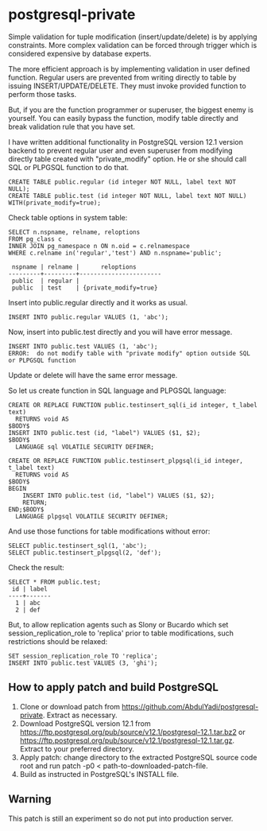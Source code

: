 # postgresql-private
Simple validation for tuple modification (insert/update/delete) is by applying constraints. More complex validation can be forced through trigger which is considered expensive by database experts.

The more efficient approach is by implementing validation in user defined function. Regular users are prevented from writing directly to table by issuing INSERT/UPDATE/DELETE. They must invoke provided function to perform those tasks.

But, if you are the function programmer or superuser, the biggest enemy is yourself. You can easily bypass the function, modify table directly and break validation rule that you have set.

I have written additional functionality in PostgreSQL version 12.1 version backend to prevent regular user and even superuser from modifying directly table created with "private_modify" option. He or she should call SQL or PLPGSQL function to do that.
~~~
CREATE TABLE public.regular (id integer NOT NULL, label text NOT NULL);
CREATE TABLE public.test (id integer NOT NULL, label text NOT NULL) WITH(private_modify=true);
~~~
Check table options in system table:
~~~
SELECT n.nspname, relname, reloptions
FROM pg_class c 
INNER JOIN pg_namespace n ON n.oid = c.relnamespace
WHERE c.relname in('regular','test') AND n.nspname='public';

 nspname | relname |      reloptions
---------+---------+-----------------------
 public  | regular | 
 public  | test    | {private_modify=true}
~~~
Insert into public.regular directly and it works as usual.
~~~
INSERT INTO public.regular VALUES (1, 'abc');
~~~
Now, insert into public.test directly and you will have error message.
~~~
INSERT INTO public.test VALUES (1, 'abc');
ERROR:  do not modify table with "private modify" option outside SQL or PLPGSQL function
~~~
Update or delete will have the same error message.

So let us create function in SQL language and PLPGSQL language:
~~~
CREATE OR REPLACE FUNCTION public.testinsert_sql(i_id integer, t_label text)
  RETURNS void AS
$BODY$
INSERT INTO public.test (id, "label") VALUES ($1, $2);
$BODY$
  LANGUAGE sql VOLATILE SECURITY DEFINER;

CREATE OR REPLACE FUNCTION public.testinsert_plpgsql(i_id integer, t_label text)
  RETURNS void AS
$BODY$
BEGIN
	INSERT INTO public.test (id, "label") VALUES ($1, $2);
	RETURN;
END;$BODY$
  LANGUAGE plpgsql VOLATILE SECURITY DEFINER;
~~~
And use those functions for table modifications without error:
~~~
SELECT public.testinsert_sql(1, 'abc');
SELECT public.testinsert_plpgsql(2, 'def');
~~~
Check the result:
~~~
SELECT * FROM public.test;
 id | label 
----+-------
  1 | abc
  2 | def
~~~
But, to allow replication agents such as Slony or Bucardo which set session_replication_role to 'replica' prior to table modifications, such restrictions should be relaxed:
~~~
SET session_replication_role TO 'replica';
INSERT INTO public.test VALUES (3, 'ghi');
~~~
## How to apply patch and build PostgreSQL
1. Clone or download patch from https://github.com/AbdulYadi/postgresql-private. Extract as necessary.
2. Download PostgreSQL version 12.1 from https://ftp.postgresql.org/pub/source/v12.1/postgresql-12.1.tar.bz2 or https://ftp.postgresql.org/pub/source/v12.1/postgresql-12.1.tar.gz. Extract to your preferred directory.
3. Apply patch: change directory to the extracted PostgreSQL source code root and run patch -p0 < path-to-downloaded-patch-file.
4. Build as instructed in PostgreSQL's INSTALL file.
## Warning
This patch is still an experiment so do not put into production server.



